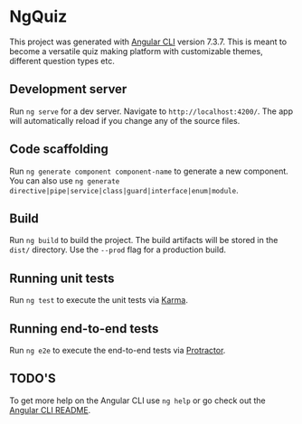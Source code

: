 # NgQuiz

This project was generated with [Angular CLI](https://github.com/angular/angular-cli) version 7.3.7. This is meant
to become a versatile quiz making platform with customizable themes, different question types etc.

## Development server

Run `ng serve` for a dev server. Navigate to `http://localhost:4200/`. The app will automatically reload if you change any of the source files.

## Code scaffolding

Run `ng generate component component-name` to generate a new component. You can also use `ng generate directive|pipe|service|class|guard|interface|enum|module`.

## Build

Run `ng build` to build the project. The build artifacts will be stored in the `dist/` directory. Use the `--prod` flag for a production build.

## Running unit tests

Run `ng test` to execute the unit tests via [Karma](https://karma-runner.github.io).

## Running end-to-end tests

Run `ng e2e` to execute the end-to-end tests via [Protractor](http://www.protractortest.org/).

## TODO'S

To get more help on the Angular CLI use `ng help` or go check out the [Angular CLI README](https://github.com/angular/angular-cli/blob/master/README.md).
